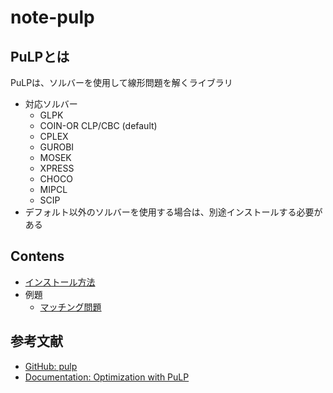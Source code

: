 # note-pulp

## PuLPとは

PuLPは、ソルバーを使用して線形問題を解くライブラリ

- 対応ソルバー
  - GLPK
  - COIN-OR CLP/CBC (default)
  - CPLEX
  - GUROBI
  - MOSEK
  - XPRESS
  - CHOCO
  - MIPCL
  - SCIP
- デフォルト以外のソルバーを使用する場合は、別途インストールする必要がある

## Contens

- [インストール方法](/install.md)
- 例題
  - [マッチング問題](example/matching_problem.md)

## 参考文献

- [GitHub: pulp](https://github.com/coin-or/pulp)
- [Documentation: Optimization with PuLP](https://coin-or.github.io/pulp/)
